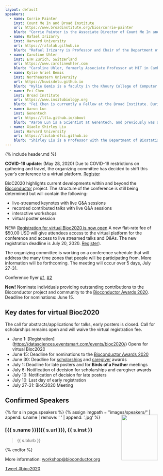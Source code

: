 ```yaml
---
layout: default
speakers:
  - name: Corrie Painter
    inst: Count Me In and Broad Institute
    url: https://www.broadinstitute.org/bios/corrie-painter
    blurb: "Corrie Painter is the Associate Director of Count Me In and is a research scientist at the Broad Institute of MIT and Harvard.  A trained cancer researcher with a Ph.D. in biochemistry, she completed her postdoctoral work in cancer immunology, focused on melanoma. In 2010, Painter was diagnosed with angiosarcoma. She has combined her cancer advocacy and scientific background to engage with patients in order to build and carry out patient-partnered genomics studies. She is also the co-founder of Angiosarcoma Awareness Inc."
  - name: Rafael Irizarry
    inst: Harvard University
    url: https://rafalab.github.io
    blurb: "Rafael Irizarry is Professor and Chair of the Department of Data Sciences at the Dana-Farber Cancer Institute and a Professor of Biostatistics at Harvard School of Public Health, and one of the original founders of the Bioconductor Project. Professor Irizarry’s work has focused on problems related to microarray, next-generation sequencing, and genomic data. Currently, he is interested in leveraging his knowledge in translational work, e.g. developing diagnostic tools and discovering biomarkers. During his career, he has co-authored papers on a variety of topics including musical sound signals, infectious diseases, circadian patterns in health, fetal health monitoring, and estimating the effects of Hurricane María in Puerto Rico."
  - name: Caroline Uhler
    inst: ETH Zurich, Switzerland
    url: https://www.carolineuhler.com
    blurb: "Caroline Uhler, formerly Associate Professor at MIT in Cambridge, USA, recently joined the ETH Zurich, Switzerland, as Professor of Machine Learning, Statistics and Genomics. Her research focuses on statistics, machine learning and computational biology. In particular, graphical models, causal inference, algebraic statistics and applications to genomics, for example linking the spatial organization of the DNA with gene regulation."
  - name: Kylie Ariel Bemis
    inst: Northeastern University
    url: https://kuwisdelu.github.io
    blurb: "Kylie Bemis is a faculty in the Khoury College of Computer Sciences at Northeastern University where she teaches data science and develops curriculum for the MS in Data Science program. Her research interests include machine learning and large-scale statistical computing for bioinformatics. She is active in outreach to the Native American and LGBTQ communities, an enrolled member of the Zuni tribe, and a writer of fiction and poetry."
  - name: Fei Chen
    inst: Broad Institute
    url: https://www.insitubiology.org
    blurb: "Fei Chen is currently a Fellow at the Broad Institute. During the course of his doctoral studies in Biological Engineering at MIT, Fei co-invented expansion microscopy (ExM): A breakthrough technique that allows for super-resolution imaging of biological samples with conventional light microscopes. Chen's lab utilizes ExM as a platform for in situ transcriptomics and epigenomics, while continuing to pioneer novel molecular and microscopy tools to uniquely illuminate biological pathways and function."
  - name: Aaron Lun
    inst: Genentech
    url: https://ltla.github.io/about
    blurb: "Aaron Lun is a Scientist at Genentech, and previously was a research associate in John Marioni’s group at the CRUK Cambridge Institute and completed a PhD with Gordon Smyth at the Walter and Eliza Hall Institute for Medical Research in Melbourne. Aaron is a prolific contributor to the Bioconductor project, currently especially in the area of single-cell RNA-seq."
  - name: Xiaole Shirley Liu
    inst: Harvard University
    url: https://liulab-dfci.github.io
    blurb: "Shirley Liu is a Professor with the Department of Biostatistics and Computational Biology at the Dana-Farber Cancer Institute and Harvard School of Public Health. Her research focuses on algorithm development and integrative mining from big data generated on microarrays, massively parallel sequencing, and other high throughput techniques to model the specificity and function of transcription factors, chromatin regulators and lncRNAs in tumor development, progression, drug response and resistance."
---
```


{% include header.md %}

**COVID-19 update**: (May 28, 2020) Due to COVID-19 restrictions on gathering and travel, the organizing committee has decided to shift this year’s conference to a virtual platform. [Register]((https://datasciences.eventsmart.com/events/bioc2020/))

BioC2020 highlights current developments within and beyond
the [Bioconductor](https://www.bioconductor.org) project. The structure of the conference is still being determined but will contain the following:

* live-streamed keynotes with live Q&A sessions
* recorded contributed talks with live Q&A sessions
* interactive workshops
* virtual poster session

NEW: [Registration for virtual Bioc2020 is now open](https://datasciences.eventsmart.com/events/bioc2020/)
A new flat-rate fee of $50.00 USD will give attendees access to the virtual platform for the conference and access to live streamed talks and Q&As. The new registration deadline is July 20, 2020.  [Register](https://datasciences.eventsmart.com/events/bioc2020/)). 

The organizing committee is working on a conference schedule that will address the many time zones that people will be participating from. More information will be forthcoming.  The meeting will occur over 5 days, July 27-31.

Conference flyer [#1](images/flyers/BioC2020Flyerlandscape_lg.pdf), [#2](images/flyers/BioC2020FlyerPortrait.pdf)

**New!** Nominate individuals providing outstanding contributions to the Bioconductor project and community to the [Bioconductor Awards 2020](https://tinyurl.com/biocawards2020). Deadline for nominations: June 15. 

## Key dates for virtual Bioc2020
<!--
- Jan 9: Registration Opens
- Jan 15: [Call for abstracts/applications for talks, early posters, travel and caregiver awards, workshops](call-for-abstracts.html)
- March 3: Deadline for proposals for talks, workshops, early posters
- March 15: Call for [travel](./scholarships.md) and [caregiver](./caregiver-awards.md) awards
- March 24: Notification of decision for talks, workshops, early posters
- June 15: Deadline for nominations to the [Bioconductor Awards 2020](https://tinyurl.com/biocawards2020)
- June 30: Deadline for travel and caregiver awards
- July 1: Deadline for late posters and for __Birds of a Feather__ meetings
- July 6: Notification of decision for travel and caregiver awards
- July 10: Notification of decision for late posters
- July 10: Last day of early registration
- July 27-31: BioC2020 Meeting

-->

The call for abstracts/applications for talks, early posters is closed.
Call for scholarships remains open and will waive the virtual registration fee.  


- June 1:  [Registration] (https://datasciences.eventsmart.com/events/bioc2020/) Opens for virtual Bioc2020
- June 15: Deadline for nominations to the [Bioconductor Awards 2020](https://tinyurl.com/biocawards2020)
- June 30: Deadline for [scholarships](./scholarships.md) and [caregiver](./caregiver-awards.md) awards
- July 1:  Deadline for late posters and for __Birds of a Feather__ meetings
- July 6:  Notification of decision for scholarships and caregiver awards
- July 10: Notification of decision for late posters
- July 10: Last day of early registration
- July 27-31: BioC2020 Meeting

## Confirmed Speakers

{% for s in page.speakers %}
{% assign imgpath = "images/speakers/" | append: s.name | remove: ' ' | append: '.jpg' %}
<img src="{{ imgpath }}" style="float:right; width:120px; height:150px; object-fit: cover">
### [{{ s.name }}]({{ s.url }}), {{ s.inst }}

> {{ s.blurb }}

{% endfor %}

More information: [workshop@bioconductor.org][contact]

<a href="https://twitter.com/intent/tweet?button_hashtag=bioc2020&ref_src=twsrc%5Etfw"
    class="twitter-hashtag-button"
    data-show-count="false">Tweet #bioc2020</a>

<script async src="https://platform.twitter.com/widgets.js" charset="utf-8"></script>

[contact]: mailto:workshop@bioconductor.org?subject=BioC2020%20question
[survey]: https://forms.gle/eRWv3tdXLvxYT2CYA
